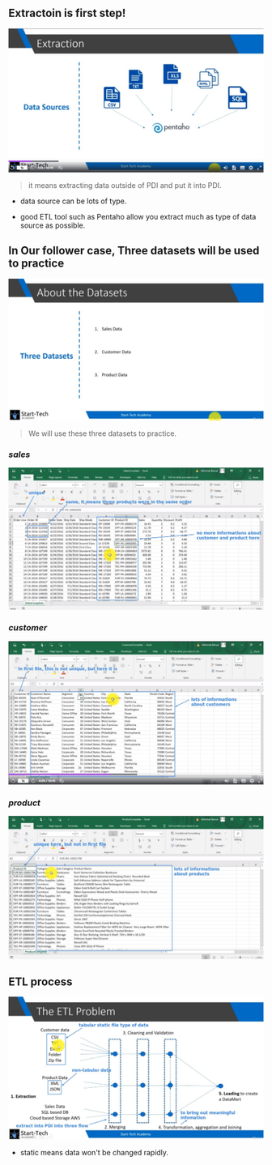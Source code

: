 ## **Extractoin is first step!**

![Alt extraction](pic/01.jpg)

> it means extracting data outside of PDI and put it into PDI.

- data source can be lots of type.

- good ETL tool such as Pentaho allow you extract much as type of data source as possible.

## **In Our follower case, Three datasets will be used to practice**

![Alt three datasets](pic/02.jpg)

> We will use these three datasets to practice.

### _sales_

![Alt sales](pic/03.jpg)

### _customer_

![Alt customer](pic/04.jpg)

### _product_

![Alt product](pic/05.jpg)

## **ETL process**

![Alt ETL](pic/06.jpg)

- static means data won't be changed rapidly.
